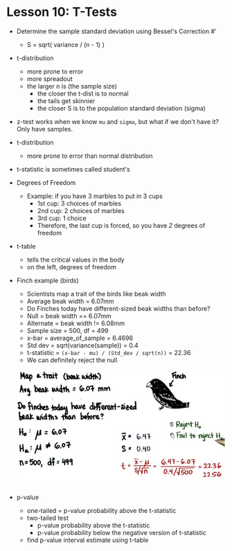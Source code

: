 # Lesson 10: T-Tests

* Determine the sample standard deviation using Bessel's Correction #'
    * S = sqrt( variance / (n - 1) )
* t-distribution
    * more prone to error
    * more spreadout
    * the larger n is (the sample size)
        * the closer the t-dist is to normal
        * the tails get skinnier
        * the closer S is to the population standard deviation (sigma)
* z-test works when we know ```mu``` and ```sigma```, but what if we don't have it? Only have samples.
* t-distribution
    * more prone to error than normal distribution
* t-statistic is sometimes called student's
* Degrees of Freedom
    * Example: if you have 3 marbles to put in 3 cups
        * 1st cup: 3 choices of marbles
        * 2nd cup: 2 choices of marbles
        * 3rd cup: 1 choice
        * Therefore, the last cup is forced, so you have *2* degrees of freedom
* t-table
    * tells the critical values in the body
    * on the left, degrees of freedom
* Finch example (birds)
    * Scientists map a trait of the birds like beak width
    * Average beak width = 6.07mm
    * Do Finches today have different-sized beak widths than before?
    * Null = beak width == 6.07mm 
    * Alternate = beak width != 6.08mm
    * Sample size = 500, df = 499
    * x-bar = average_of_sample = 6.4696
    * Std dev = sqrt(variance(sample)) = 0.4
    * t-statistic = ```(x-bar - mu) / (Std_dev / sqrt(n))``` = 22.36
    * We can definitely reject the null

    <img src="./images/finch_t_statistic.png"></img>
* p-value
    * one-tailed =  p-value probability above the t-statistic
    * two-tailed test
        * p-value probability above the t-statistic
        * p-value probability below the negative version of t-statistic
    * find p-value interval estimate using t-table
